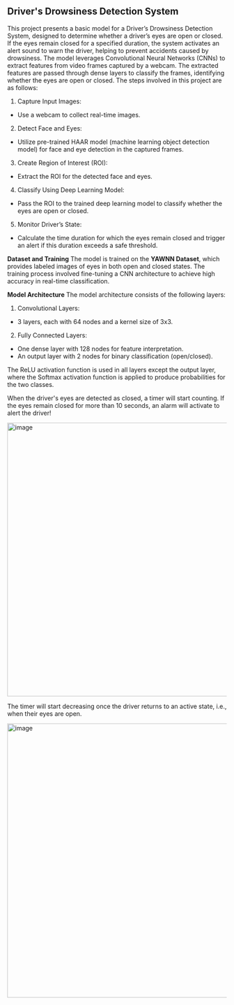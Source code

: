 ## **Driver's Drowsiness Detection System**

This project presents a basic model for a Driver’s Drowsiness Detection System, designed to determine whether a driver’s eyes are open or closed. If the eyes remain closed for a specified duration, the system activates an alert sound to warn the driver, helping to prevent accidents caused by drowsiness.
The model leverages Convolutional Neural Networks (CNNs) to extract features from video frames captured by a webcam. The extracted features are passed through dense layers to classify the frames, identifying whether the eyes are open or closed. The steps involved in this project are as follows:

1. Capture Input Images:
- Use a webcam to collect real-time images.
2. Detect Face and Eyes:
- Utilize pre-trained HAAR model (machine learning object detection model) for face and eye detection in the captured frames.
3. Create Region of Interest (ROI):
- Extract the ROI for the detected face and eyes.
4. Classify Using Deep Learning Model:
- Pass the ROI to the trained deep learning model to classify whether the eyes are open or closed.
5. Monitor Driver’s State:
- Calculate the time duration for which the eyes remain closed and trigger an alert if this duration exceeds a safe threshold.

**Dataset and Training**
The model is trained on the **YAWNN Dataset**, which provides labeled images of eyes in both open and closed states. The training process involved fine-tuning a CNN architecture to achieve high accuracy in real-time classification.

**Model Architecture**
The model architecture consists of the following layers:

1. Convolutional Layers:
- 3 layers, each with 64 nodes and a kernel size of 3x3.
2. Fully Connected Layers:
- One dense layer with 128 nodes for feature interpretation.
- An output layer with 2 nodes for binary classification (open/closed).

The ReLU activation function is used in all layers except the output layer, where the Softmax activation function is applied to produce probabilities for the two classes.

When the driver's eyes are detected as closed, a timer will start counting. If the eyes remain closed for more than 10 seconds, an alarm will activate to alert the driver!

<img width="627" alt="image" src="https://github.com/user-attachments/assets/aaee4fd4-3a57-4315-9c1d-7f199d80e621" />

The timer will start decreasing once the driver returns to an active state, i.e., when their eyes are open.

<img width="628" alt="image" src="https://github.com/user-attachments/assets/831d33cb-343a-461d-9de6-50c4cfe909f0" />
